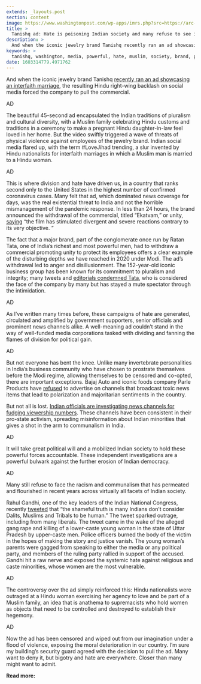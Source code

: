 ```yaml
--- 
extends: _layouts.post 
section: content 
image: https://www.washingtonpost.com/wp-apps/imrs.php?src=https://arc-anglerfish-washpost-prod-washpost.s3.amazonaws.com/public/67D36SAOTQI6XNAERUPGOXWHAE.jpg&w=1440 
title: > 
  Tanishq ad: Hate is poisoning Indian society and many refuse to see it - The Washington Post 
description: > 
  And when the iconic jewelry brand Tanishq recently ran an ad showcasing an interfaith marriage, the resulting Hindu right-wing backlash on social media forced the company to pull the commercial.A well-meaning ad couldn’t stand in the way of well-funded media corporations tasked with dividing and fanning the flames of division for political gain.ADIt will take great political will and a mobilized Indian society to hold these powerful forces accountable.ADMany still refuse to face the racism and communalism that has permeated and flourished in recent years across virtually all facets of Indian society.Gandhi hit a raw nerve and exposed the systemic hate against religious and caste minorities, whose women are the most vulnerable. 
keywords: > 
  tanishq, washington, media, powerful, hate, muslim, society, brand, political, channels, refuse, indian, hindu, post, ad, poisoning 
date: 1603314779.4971762 
--- 
```

<div><p class="font--body font-copy gray-darkest ma-0 pb-md ">And when the iconic jewelry brand Tanishq <a href="https://www.voanews.com/south-central-asia/backlash-against-jewelry-ad-highlights-growing-religious-divide-india" target="_blank">recently ran an ad showcasing an interfaith marriage</a>, the resulting Hindu right-wing backlash on social media forced the company to pull the commercial.</p><p class="absolute z-0">AD</p><p class=""></p><p class="font--body font-copy gray-darkest ma-0 pb-md ">The beautiful 45-second ad encapsulated the Indian traditions of pluralism and cultural diversity, with a Muslim family celebrating Hindu customs and traditions in a ceremony to make a pregnant Hindu daughter-in-law feel loved in her home. But the video swiftly triggered a wave of threats of physical violence against employees of the jewelry brand. Indian social media flared up, with the term #LoveJihad trending, a slur invented by Hindu nationalists for interfaith marriages in which a Muslim man is married to a Hindu woman.</p><p class="absolute z-0">AD</p><p class=""></p><p class="font--body font-copy gray-darkest ma-0 pb-md ">This is where division and hate have driven us, in a country that ranks second only to the United States in the highest number of confirmed coronavirus cases. Many felt that ad, which dominated news coverage for days, was the real existential threat to India and not the horrible mismanagement of the pandemic response. In less than 24 hours, the brand announced the withdrawal of the commercial, titled &#8220;Ekatvam,&#8221; or unity, <a href="https://twitter.com/themojo_in/status/1316048794673242112" target="_blank">saying</a> &#8220;the film has stimulated divergent and severe reactions contrary to its very objective. &#8221;</p><p class="font--body font-copy gray-darkest ma-0 pb-md ">The fact that a major brand, part of the conglomerate once run by Ratan Tata, one of India&#8217;s richest and most powerful men, had to withdraw a commercial promoting unity to protect its employees offers a clear example of the disturbing depths we have reached in 2020 under Modi. The ad&#8217;s withdrawal led to anger and disillusionment. The 152-year-old iconic business group has been known for its commitment to pluralism and integrity; many tweets and <a href="https://www.dailyo.in/politics/tanishq-ad-tata-group-rajiv-bajaj-hamara-bajaj-religious-appeasement/story/1/33749.html" target="_blank">editorials condemned Tata</a>, who is considered the face of the company by many but has stayed a mute spectator through the intimidation. </p><p class="absolute z-0">AD</p><p class=""></p><p class="font--body font-copy gray-darkest ma-0 pb-md ">As I&#8217;ve written many times before, these campaigns of hate are generated, circulated and amplified by government supporters, senior officials and prominent news channels alike. A well-meaning ad couldn&#8217;t stand in the way of well-funded media corporations tasked with dividing and fanning the flames of division for political gain.</p><p class="absolute z-0">AD</p><p class=""></p><p class="font--body font-copy gray-darkest ma-0 pb-md ">But not everyone has bent the knee. Unlike many invertebrate personalities in India&#8217;s business community who have chosen to prostrate themselves before the Modi regime, allowing themselves to be censored and co-opted, there are important exceptions. Bajaj Auto and iconic foods company Parle Products have <a href="https://economictimes.indiatimes.com/industry/services/advertising/rajiv-bajaj-pulls-out-advertisements-says-will-not-endorse-channels-with-toxic-content/articleshow/78635013.cms?from=mdr" target="_blank">refused</a> to advertise on channels that broadcast toxic news items that lead to polarization and majoritarian sentiments in the country.</p><p class="font--body font-copy gray-darkest ma-0 pb-md ">But not all is lost. <a href="https://indianexpress.com/article/cities/mumbai/fake-trp-racket-police-call-republic-tvs-cfo-for-questioning-6717776/" target="_blank">Indian officials are investigating news channels for fudging viewership numbers</a>. These channels have been consistent in their pro-state activism, spreading misinformation about Indian minorities that gives a shot in the arm to communalism in India.</p><p class="absolute z-0">AD</p><p class=""></p><p class="font--body font-copy gray-darkest ma-0 pb-md ">It will take great political will and a mobilized Indian society to hold these powerful forces accountable. These independent investigations are a powerful bulwark against the further erosion of Indian democracy.</p><p class="absolute z-0">AD</p><p class=""></p><p class="font--body font-copy gray-darkest ma-0 pb-md ">Many still refuse to face the racism and communalism that has permeated and flourished in recent years across virtually all facets of Indian society.</p><p class="font--body font-copy gray-darkest ma-0 pb-md ">Rahul Gandhi, one of the key leaders of the Indian National Congress, recently <a href="https://www.firstpost.com/india/shameful-that-many-indians-dont-consider-dalits-muslims-tribals-as-human-says-rahul-gandhi-on-hathras-case-8902551.html" target="_blank">tweeted</a> that &#8220;the shameful truth is many Indians don&#8217;t consider Dalits, Muslims and Tribals to be human.&#8221; The tweet sparked outrage, including from many liberals. The tweet came in the wake of the alleged gang rape and killing of a lower-caste young woman in the state of Uttar Pradesh by upper-caste men. Police officers burned the body of the victim in the hopes of making the story and justice vanish. The young woman&#8217;s parents were gagged from speaking to either the media or any political party, and members of the ruling party rallied in support of the accused. Gandhi hit a raw nerve and exposed the systemic hate against religious and caste minorities, whose women are the most vulnerable.</p><p class="absolute z-0">AD</p><p class=""></p><p class="font--body font-copy gray-darkest ma-0 pb-md ">The controversy over the ad simply reinforced this: Hindu nationalists were outraged at a Hindu woman exercising her agency to love and be part of a Muslim family, an idea that is anathema to supremacists who hold women as objects that need to be controlled and destroyed to establish their hegemony.</p><p class="absolute z-0">AD</p><p class=""></p><p class="font--body font-copy gray-darkest ma-0 pb-md ">Now the ad has been censored and wiped out from our imagination under a flood of violence, exposing the moral deterioration in our country. I&#8217;m sure my building&#8217;s security guard agreed with the decision to pull the ad. Many want to deny it, but bigotry and hate are everywhere. Closer than many might want to admit.</p><p class="font--body font-copy gray-darkest ma-0 pb-md "><b>Read more:</b></p></div>